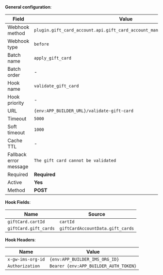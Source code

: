 **General configuration**:

Field | Value
--- | ---
Webhook method | `plugin.gift_card_account.api.gift_card_account_management.save_by_quote_id`
Webhook type | `before`
Batch name | `apply_gift_card`
Batch order | -
Hook name | `validate_gift_card`
Hook priority | -
URL | `{env:APP_BUILDER_URL}/validate-gift-card`
Timeout | `5000`
Soft timeout | `1000`
Cache TTL | -
Fallback error message | `The gift card cannot be validated`
Required | **Required**
Active | **Yes**
Method | **POST**

**Hook Fields**:

Name | Source
--- | ---
`giftCard.cartId` | `cartId`
`giftCard.gift_cards` |`giftCardAccountData.gift_cards`

**Hook Headers**:

Name | Value
--- | ---
`x-gw-ims-org-id` | `{env:APP_BUILDER_IMS_ORG_ID}`
`Authorization` | `Bearer {env:APP_BUILDER_AUTH_TOKEN}`
